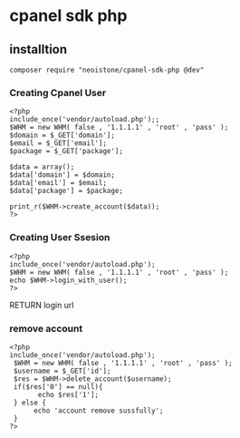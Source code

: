 # cpanel sdk php

## installtion ###
```
composer require "neoistone/cpanel-sdk-php @dev"
```

### Creating Cpanel User ###
```
<?php
include_once('vendor/autoload.php');;
$WHM = new WHM( false , '1.1.1.1' , 'root' , 'pass' );
$domain = $_GET['domain'];
$email = $_GET['email'];
$package = $_GET['package'];

$data = array();
$data['domain'] = $domain;
$data['email'] = $email;
$data['package'] = $package;

print_r($WHM->create_account($data));
?>
```

### Creating User Ssesion ###
```
<?php
include_once('vendor/autoload.php');
$WHM = new WHM( false , '1.1.1.1' , 'root' , 'pass' );
echo $WHM->login_with_user();
?>
```
RETURN login url

### remove account ###
```
<?php
include_once('vendor/autoload.php');
 $WHM = new WHM( false , '1.1.1.1' , 'root' , 'pass' );
 $username = $_GET['id'];
 $res = $WHM->delete_account($username);
 if($res['0'] == null){
	   echo $res['1'];
 } else {
	  echo 'account remove sussfully';
 }
?>
```
